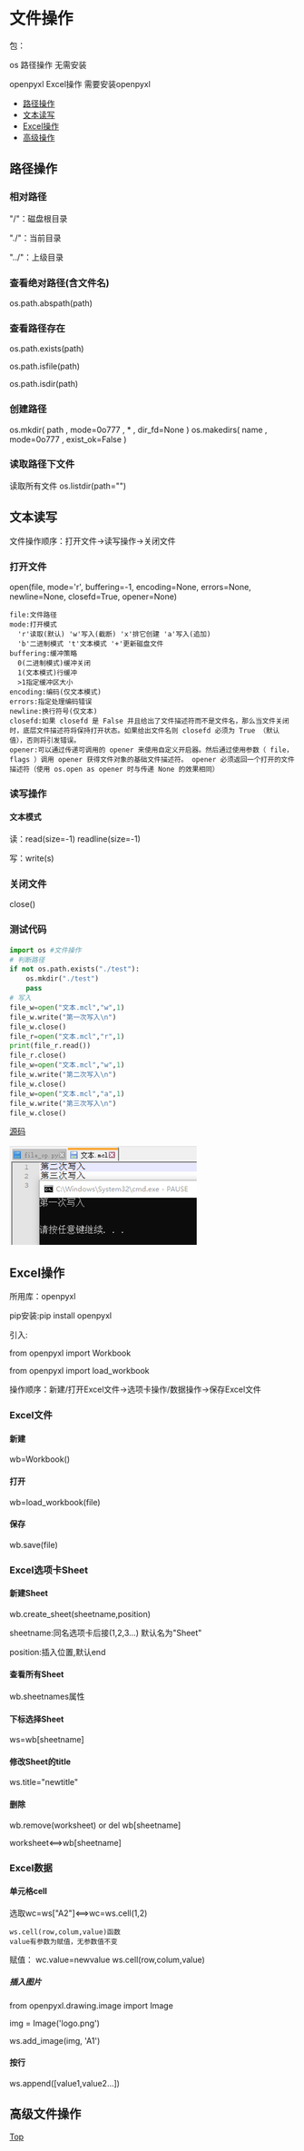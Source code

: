 # 文件操作
包：

os 路径操作 无需安装

openpyxl Excel操作 需要安装openpyxl

* [路径操作](#路径操作)
* [文本读写](#文本读写)
* [Excel操作](#Excel操作)
* [高级操作](#高级文件操作)
## 路径操作
### 相对路径
"/"：磁盘根目录

"./"：当前目录

"../"：上级目录

### 查看绝对路径(含文件名)
os.path.abspath(path)
### 查看路径存在
os.path.exists(path)

os.path.isfile(path)

os.path.isdir(path)
### 创建路径
os.mkdir( path , mode=0o777 , * , dir_fd=None ) 
os.makedirs( name , mode=0o777 , exist_ok=False ) 
### 读取路径下文件
读取所有文件
os.listdir(path="")
## 文本读写
文件操作顺序：打开文件->读写操作->关闭文件
### 打开文件
open(file, mode='r', buffering=-1, encoding=None, errors=None, newline=None, closefd=True, opener=None)

    file:文件路径
    mode:打开模式
      'r'读取(默认) 'w'写入(截断) 'x'排它创建 'a'写入(追加) 
      'b'二进制模式 't'文本模式 '+'更新磁盘文件
    buffering:缓冲策略
      0(二进制模式)缓冲关闭 
      1(文本模式)行缓冲 
      >1指定缓冲区大小
    encoding:编码(仅文本模式)
    errors:指定处理编码错误
    newline:换行符号(仅文本)
    closefd:如果 closefd 是 False 并且给出了文件描述符而不是文件名，那么当文件关闭时，底层文件描述符将保持打开状态。如果给出文件名则 closefd 必须为 True （默认值），否则将引发错误。
    opener:可以通过传递可调用的 opener 来使用自定义开启器。然后通过使用参数（ file，flags ）调用 opener 获得文件对象的基础文件描述符。 opener 必须返回一个打开的文件描述符（使用 os.open as opener 时与传递 None 的效果相同）
### 读写操作
#### 文本模式
读：read(size=-1) readline(size=-1)

写：write(s)
### 关闭文件
close()
### 测试代码
```python
import os #文件操作
# 判断路径
if not os.path.exists("./test"):
	os.mkdir("./test")
	pass
# 写入
file_w=open("文本.mcl","w",1)
file_w.write("第一次写入\n")
file_w.close()
file_r=open("文本.mcl","r",1)
print(file_r.read())
file_r.close()
file_w=open("文本.mcl","w",1)
file_w.write("第二次写入\n")
file_w.close()
file_w=open("文本.mcl","a",1)
file_w.write("第三次写入\n")
file_w.close()
```
[源码](file_op.py)

![运行结果](file_op_result.png)
## Excel操作
所用库：openpyxl

pip安装:pip install openpyxl

引入:

from openpyxl import Workbook

from openpyxl import load_workbook

操作顺序：新建/打开Excel文件->选项卡操作/数据操作->保存Excel文件
### Excel文件
#### 新建
wb=Workbook()
#### 打开
wb=load_workbook(file)
#### 保存
wb.save(file)
### Excel选项卡Sheet
#### 新建Sheet
wb.create_sheet(sheetname,position)

sheetname:同名选项卡后接(1,2,3...) 默认名为"Sheet"

position:插入位置,默认end
#### 查看所有Sheet
wb.sheetnames属性
#### 下标选择Sheet
ws=wb\[sheetname]
#### 修改Sheet的title
ws.title="newtitle"
#### 删除
wb.remove(worksheet) or del wb\[sheetname]

worksheet<==>wb\[sheetname]
### Excel数据
#### 单元格cell
选取wc=ws\["A2"]<==>wc=ws.cell(1,2)

	ws.cell(row,colum,value)函数
	value有参数为赋值，无参数值不变
赋值：
wc.value=newvalue
ws.cell(row,colum,value)
##### 插入图片
from openpyxl.drawing.image import Image

img = Image('logo.png')

ws.add_image(img, 'A1')
#### 按行
ws.append(\[value1,value2...])
## 高级文件操作

[Top](#文件操作)
